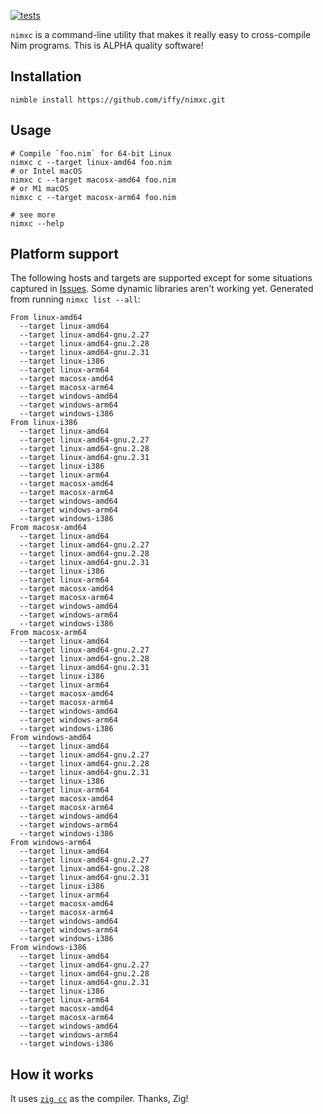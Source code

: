 [![tests](https://github.com/iffy/nimxc/actions/workflows/main.yml/badge.svg)](https://github.com/iffy/nimxc/actions/workflows/main.yml)

`nimxc` is a command-line utility that makes it really easy to cross-compile Nim
programs. This is ALPHA quality software!

## Installation

```
nimble install https://github.com/iffy/nimxc.git
```

## Usage

```
# Compile `foo.nim` for 64-bit Linux
nimxc c --target linux-amd64 foo.nim
# or Intel macOS
nimxc c --target macosx-amd64 foo.nim
# or M1 macOS
nimxc c --target macosx-arm64 foo.nim

# see more
nimxc --help
```

## Platform support

The following hosts and targets are supported except for some situations captured in [Issues](https://github.com/iffy/nimxc/issues).
Some dynamic libraries aren't working yet.
Generated from running `nimxc list --all`:

```
From linux-amd64
  --target linux-amd64
  --target linux-amd64-gnu.2.27
  --target linux-amd64-gnu.2.28
  --target linux-amd64-gnu.2.31
  --target linux-i386
  --target linux-arm64
  --target macosx-amd64
  --target macosx-arm64
  --target windows-amd64
  --target windows-arm64
  --target windows-i386
From linux-i386
  --target linux-amd64
  --target linux-amd64-gnu.2.27
  --target linux-amd64-gnu.2.28
  --target linux-amd64-gnu.2.31
  --target linux-i386
  --target linux-arm64
  --target macosx-amd64
  --target macosx-arm64
  --target windows-amd64
  --target windows-arm64
  --target windows-i386
From macosx-amd64
  --target linux-amd64
  --target linux-amd64-gnu.2.27
  --target linux-amd64-gnu.2.28
  --target linux-amd64-gnu.2.31
  --target linux-i386
  --target linux-arm64
  --target macosx-amd64
  --target macosx-arm64
  --target windows-amd64
  --target windows-arm64
  --target windows-i386
From macosx-arm64
  --target linux-amd64
  --target linux-amd64-gnu.2.27
  --target linux-amd64-gnu.2.28
  --target linux-amd64-gnu.2.31
  --target linux-i386
  --target linux-arm64
  --target macosx-amd64
  --target macosx-arm64
  --target windows-amd64
  --target windows-arm64
  --target windows-i386
From windows-amd64
  --target linux-amd64
  --target linux-amd64-gnu.2.27
  --target linux-amd64-gnu.2.28
  --target linux-amd64-gnu.2.31
  --target linux-i386
  --target linux-arm64
  --target macosx-amd64
  --target macosx-arm64
  --target windows-amd64
  --target windows-arm64
  --target windows-i386
From windows-arm64
  --target linux-amd64
  --target linux-amd64-gnu.2.27
  --target linux-amd64-gnu.2.28
  --target linux-amd64-gnu.2.31
  --target linux-i386
  --target linux-arm64
  --target macosx-amd64
  --target macosx-arm64
  --target windows-amd64
  --target windows-arm64
  --target windows-i386
From windows-i386
  --target linux-amd64
  --target linux-amd64-gnu.2.27
  --target linux-amd64-gnu.2.28
  --target linux-amd64-gnu.2.31
  --target linux-i386
  --target linux-arm64
  --target macosx-amd64
  --target macosx-arm64
  --target windows-amd64
  --target windows-arm64
  --target windows-i386
```

## How it works

It uses [`zig cc`](https://ziglang.org/) as the compiler. Thanks, Zig!
